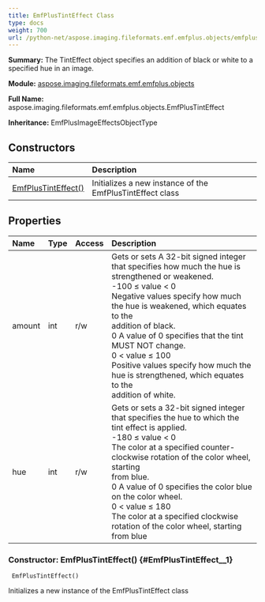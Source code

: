 ```yaml
---
title: EmfPlusTintEffect Class
type: docs
weight: 700
url: /python-net/aspose.imaging.fileformats.emf.emfplus.objects/emfplustinteffect/
---
```


**Summary:** The TintEffect object specifies an addition of black or white to a specified hue in an image.

**Module:** [aspose.imaging.fileformats.emf.emfplus.objects](/imaging/python-net/aspose.imaging.fileformats.emf.emfplus.objects/)

**Full Name:** aspose.imaging.fileformats.emf.emfplus.objects.EmfPlusTintEffect

**Inheritance:** EmfPlusImageEffectsObjectType

## **Constructors**
| **Name** | **Description** |
| :- | :- |
| [EmfPlusTintEffect()](#EmfPlusTintEffect__1) | Initializes a new instance of the EmfPlusTintEffect class |
## **Properties**
| **Name** | **Type** | **Access** | **Description** |
| :- | :- | :- | :- |
| amount | int | r/w | Gets or sets A 32-bit signed integer that specifies how much the hue is strengthened or weakened.<br/>            -100 ≤ value &lt; 0<br/>            Negative values specify how much the hue is weakened, which equates to the<br/>            addition of black.<br/>            0 A value of 0 specifies that the tint MUST NOT change.<br/>            0 &lt; value ≤ 100<br/>            Positive values specify how much the hue is strengthened, which equates to the<br/>            addition of white. |
| hue | int | r/w | Gets or sets a 32-bit signed integer that specifies the hue to which the tint effect is applied.<br/>            -180 ≤ value &lt; 0 <br/>            The color at a specified counter-clockwise rotation of the color wheel, starting<br/>            from blue.<br/>            0 A value of 0 specifies the color blue on the color wheel.<br/>            0 &lt; value ≤ 180<br/>            The color at a specified clockwise rotation of the color wheel, starting from blue |


### Constructor: EmfPlusTintEffect() {#EmfPlusTintEffect__1}


```
 EmfPlusTintEffect() 
```

Initializes a new instance of the EmfPlusTintEffect class

